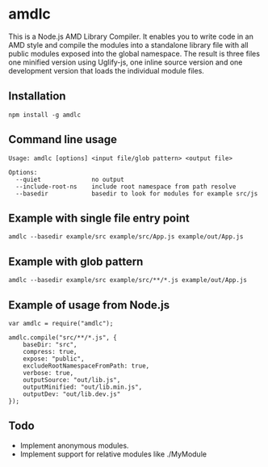 amdlc
======
This is a Node.js AMD Library Compiler. It enables you to write code in an AMD style and compile the modules
into a standalone library file with all public modules exposed into the global namespace. The result is three files
one minified version using Uglify-js, one inline source version and one development version that loads the
individual module files.

Installation
-------------
    npm install -g amdlc

Command line usage
-------------------
    Usage: amdlc [options] <input file/glob pattern> <output file>

    Options:
      --quiet              no output
      --include-root-ns    include root namespace from path resolve
      --basedir            basedir to look for modules for example src/js

Example with single file entry point
-------------------------------------
    amdlc --basedir example/src example/src/App.js example/out/App.js

Example with glob pattern
--------------------------
    amdlc --basedir example/src example/src/**/*.js example/out/App.js

Example of usage from Node.js
------------------------------
    var amdlc = require("amdlc");

    amdlc.compile("src/**/*.js", {
    	baseDir: "src",
    	compress: true,
    	expose: "public",
    	excludeRootNamespaceFromPath: true,
    	verbose: true,
    	outputSource: "out/lib.js",
    	outputMinified: "out/lib.min.js",
    	outputDev: "out/lib.dev.js"
    });

Todo
-----
 * Implement anonymous modules.
 * Implement support for relative modules like ./MyModule
